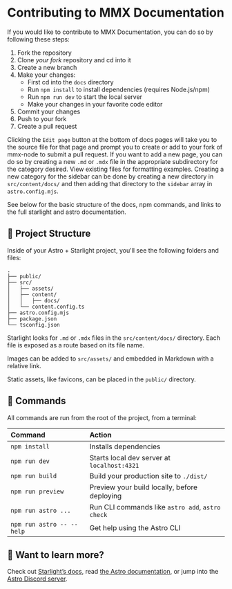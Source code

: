 # Contributing to MMX Documentation

If you would like to contribute to MMX Documentation, you can do so by following these steps:
1. Fork the repository
2. Clone *your fork* repository and cd into it
3. Create a new branch
4. Make your changes:
    - First cd into the `docs` directory
    - Run `npm install` to install dependencies (requires Node.js/npm)
    - Run `npm run dev` to start the local server
    - Make your changes in your favorite code editor
5. Commit your changes
6. Push to your fork
7. Create a pull request


Clicking the `Edit page` button at the bottom of docs pages will take you to the source file for that page and prompt you to create or add to your fork of mmx-node to submit a pull request. If you want to add a new page, you can do so by creating a new `.md` or `.mdx` file in the appropriate subdirectory for the category desired. View existing files for formatting examples. Creating a new category for the sidebar can be done by creating a new directory in `src/content/docs/` and then adding that directory to the `sidebar` array in `astro.config.mjs`.


See below for the basic structure of the docs, npm commands, and links to the full starlight and astro documentation.

## 🚀 Project Structure

Inside of your Astro + Starlight project, you'll see the following folders and files:

```
.
├── public/
├── src/
│   ├── assets/
│   ├── content/
│   │   ├── docs/
│   └── content.config.ts
├── astro.config.mjs
├── package.json
└── tsconfig.json
```

Starlight looks for `.md` or `.mdx` files in the `src/content/docs/` directory. Each file is exposed as a route based on its file name.

Images can be added to `src/assets/` and embedded in Markdown with a relative link.

Static assets, like favicons, can be placed in the `public/` directory.

## 🧞 Commands

All commands are run from the root of the project, from a terminal:

| Command                   | Action                                           |
| :------------------------ | :----------------------------------------------- |
| `npm install`             | Installs dependencies                            |
| `npm run dev`             | Starts local dev server at `localhost:4321`      |
| `npm run build`           | Build your production site to `./dist/`          |
| `npm run preview`         | Preview your build locally, before deploying     |
| `npm run astro ...`       | Run CLI commands like `astro add`, `astro check` |
| `npm run astro -- --help` | Get help using the Astro CLI                     |

## 👀 Want to learn more?

Check out [Starlight’s docs](https://starlight.astro.build/), read [the Astro documentation](https://docs.astro.build), or jump into the [Astro Discord server](https://astro.build/chat).
